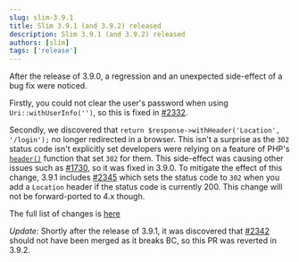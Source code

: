 ```yaml
---
slug: slim-3.9.1
title: Slim 3.9.1 (and 3.9.2) released
description: Slim 3.9.1 (and 3.9.2) released
authors: [slim]
tags: ['release']
---
```


After the release of 3.9.0, a regression and an unexpected side-effect of a bug fix were noticed.


<!-- truncate -->


Firstly, you could not clear the user's password when using `Uri::withUserInfo('')`, so this is fixed in [#2332](https://github.com/slimphp/Slim/pull/2332).

Secondly, we discovered that `return $response->withHeader('Location', '/login');` no longer redirected in a browser. This isn't a surprise as the `302` status code isn't explicitly set developers were relying on a feature of PHP's [`header()`](http://php.net/manual/en/function.header.php) function that set `302` for them. This side-effect was causing other issues such as [#1730](https://github.com/slimphp/Slim/issues/1730), so it was fixed in 3.9.0.  To mitigate the effect of this change, 3.9.1 includes [#2345](https://github.com/slimphp/Slim/pull/2345) which sets the status code to `302` when you add a `Location` header if the status code is currently 200. This change will not be forward-ported to 4.x though.

The full list of changes is [here](https://github.com/slimphp/Slim/issues?q=milestone%3A3.9.1+is%3Aclosed)

*Update:* Shortly after the release of 3.9.1, it was discovered that [#2342](https://github.com/slimphp/Slim/pull/2342) should not have been merged as it breaks BC, so this PR was reverted in 3.9.2.